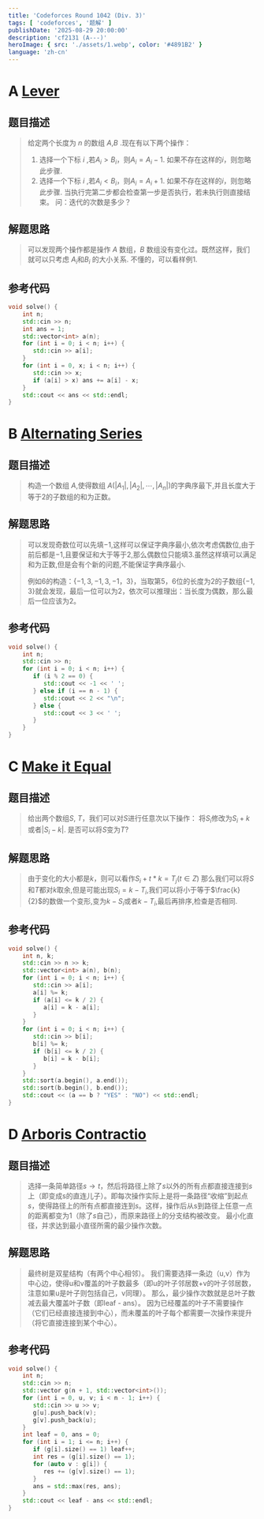```yaml
---
title: 'Codeforces Round 1042 (Div. 3)'
tags: [ 'codeforces', '题解' ]
publishDate: '2025-08-29 20:00:00'
description: 'cf2131 (A---)'
heroImage: { src: './assets/1.webp', color: '#4891B2' }
language: 'zh-cn'
---
```

# A [Lever](https://codeforces.com/contest/2131/problem/A)
## 题目描述
> 给定两个长度为 $n$ 的数组 $A$,$B$ .现在有以下两个操作：
> 1. 选择一个下标 $i$ ,若$A_{i}>B_{i}$，则$A_{i}=A_{i}-1$. 如果不存在这样的$i$，则忽略此步骤.
> 2. 选择一个下标 $i$ ,若$A_{i}<B_{i}$，则$A_{i}=A_{i}+1$. 如果不存在这样的$i$，则忽略此步骤.
> 当执行完第二步都会检查第一步是否执行，若未执行则直接结束。
> 问：迭代的次数是多少？

## 解题思路
> 可以发现两个操作都是操作 $A$ 数组，$B$ 数组没有变化过。既然这样，我们就可以只考虑 $A_{i}$和$B_{i}$ 的大小关系. 不懂的，可以看样例1.

## 参考代码
```cpp
void solve() {  
    int n;  
    std::cin >> n;  
    int ans = 1;  
    std::vector<int> a(n);  
    for (int i = 0; i < n; i++) {  
       std::cin >> a[i];  
    }  
    for (int i = 0, x; i < n; i++) {  
       std::cin >> x;  
       if (a[i] > x) ans += a[i] - x;  
    }    
    std::cout << ans << std::endl;  
}
```

# B [Alternating Series](https://codeforces.com/contest/2131/problem/B)
## 题目描述
> 构造一个数组 $A$,使得数组 $A(|A_{1}|,|A_{2}|,\cdots,|A_{n}|)$的字典序最下,并且长度大于等于$2$的子数组的和为正数。

## 解题思路
> 可以发现奇数位可以先填$-1$,这样可以保证字典序最小,依次考虑偶数位,由于前后都是$-1$,且要保证和大于等于$2$,那么偶数位只能填$3$.虽然这样填可以满足和为正数,但是会有个新的问题,不能保证字典序最小.
> 
> 例如$6$的构造：$\{-1,3,-1,3,-1，3\}$，当取第$5$，$6$位的长度为$2$的子数组$\{-1,3\}$就会发现，最后一位可以为$2$，依次可以推理出：当长度为偶数，那么最后一位应该为$2$。

## 参考代码
```cpp
void solve() {  
    int n;  
    std::cin >> n;  
    for (int i = 0; i < n; i++) {  
       if (i % 2 == 0) {  
          std::cout << -1 << ' ';  
       } else if (i == n - 1) {  
          std::cout << 2 << "\n";  
       } else {  
          std::cout << 3 << ' ';  
       }    
    }
}
```


# C [Make it Equal](https://codeforces.com/contest/2131/problem/C)
## 题目描述
> 给出两个数组$S$, $T$，我们可以对$S$进行任意次以下操作：
> 将$S_{i}$修改为$S_{i}+k$或者$|S_{i}-k|$.
> 是否可以将$S$变为$T$?

## 解题思路
> 由于变化的大小都是$k$，则可以看作$S_{i} + t * k = T_{j} (t \in Z)$
> 那么我们可以将$S$和$T$都对$k$取余,但是可能出现$S_{i} = k - T_{i}$,我们可以将小于等于$\frac{k}{2}$的数做一个变形,变为$k-S_{i}$或者$k-T_{i}$,最后再排序,检查是否相同.
## 参考代码
```cpp
void solve() {  
    int n, k;  
    std::cin >> n >> k;  
    std::vector<int> a(n), b(n);  
    for (int i = 0; i < n; i++) {  
       std::cin >> a[i];  
       a[i] %= k;  
       if (a[i] <= k / 2) {  
          a[i] = k - a[i];  
       }    
    }    
    for (int i = 0; i < n; i++) {  
       std::cin >> b[i];  
       b[i] %= k;  
       if (b[i] <= k / 2) {  
          b[i] = k - b[i];  
       }
    }    
    std::sort(a.begin(), a.end());  
    std::sort(b.begin(), b.end());  
    std::cout << (a == b ? "YES" : "NO") << std::endl;  
}
```

# D [Arboris Contractio](https://codeforces.com/contest/2131/problem/D)
## 题目描述
> 选择一条简单路径$s\to t$，然后将路径上除了$s$以外的所有点都直接连接到$s$上（即变成s的直连儿子）。即每次操作实际上是将一条路径“收缩”到起点$s$，使得路径上的所有点都直接连到$s$。这样，操作后从s到路径上任意一点的距离都变为$1$（除了$s$自己），而原来路径上的分支结构被改变。
 > 最小化直径，并求达到最小直径所需的最少操作次数。
## 解题思路
> 最终树是双星结构（有两个中心相邻）。
> 我们需要选择一条边（u,v）作为中心边，使得u和v覆盖的叶子数最多（即u的叶子邻居数+v的叶子邻居数，注意如果u是叶子则包括自己，v同理）。
> 那么，最少操作次数就是总叶子数减去最大覆盖叶子数（即leaf - ans）。
> 因为已经覆盖的叶子不需要操作（它们已经直接连接到中心），而未覆盖的叶子每个都需要一次操作来提升（将它直接连接到某个中心）。
## 参考代码
```cpp
void solve() {  
    int n;  
    std::cin >> n;  
    std::vector g(n + 1, std::vector<int>());  
    for (int i = 0, u, v; i < n - 1; i++) {  
       std::cin >> u >> v;  
       g[u].push_back(v);  
       g[v].push_back(u);  
    }
    int leaf = 0, ans = 0;  
    for (int i = 1; i <= n; i++) {  
       if (g[i].size() == 1) leaf++;  
       int res = (g[i].size() == 1);  
       for (auto v : g[i]) {  
          res += (g[v].size() == 1);  
       }       
       ans = std::max(res, ans);  
    }  
    std::cout << leaf - ans << std::endl;  
}
```
